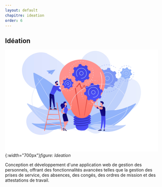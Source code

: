 ```yaml
---
layout: default
chapitre: ideation
order: 6
---
```


## Idéation

![Idéation](./images/ideation.jpg){:width="700px"}*figure: Ideation*

<!-- note -->

Conception et développement d'une application web de gestion des personnels, offrant des fonctionnalités avancées telles que la gestion des prises de service, des absences, des congés, des ordres de mission et des attestations de travail.

<!-- new slide -->